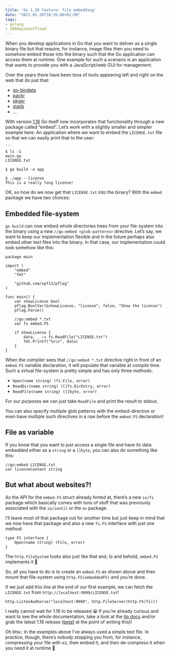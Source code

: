 ```yaml
---
title: 'Go 1.16 feature: file embedding'
date: "2021-01-26T18:39:06+01:00"
tags:
- golang
- 100daystooffload
---
```


When you develop applications in Go that you want to deliver as a single binary file but that require, for instance, image files then you need to somehow embed those into the binary such that the Go application can access them at runtime. One example for such a scenario is an application that wants to provide you with a JavaScript/web GUI for management.

Over the years there have been tons of tools appearing left and right on the web that do just that:

- [go-bindata](https://github.com/go-bindata/go-bindata)
- [packr](https://github.com/gobuffalo/packr)
- [pkger](https://github.com/markbates/pkger)
- [statik](https://github.com/rakyll/statik)
- …

With version [1.16](https://tip.golang.org/doc/go1.16) Go itself now incorporates that functionality through a new package called “embed”. Let’s work with a slightly smaller and simpler example here: An application where we want to embed the `LICENSE.txt` file so that we can easily print that to the user:

	```
	$ ls -1
	main.go
	LICENSE.txt
	
	$ go build -o app
	
	$ ./app --license
	This is a really long license!

OK, so how do we now get that `LICENSE.txt` into the binary? With the `embed` package we have two choices:

## Embedded file-system

`go build` can now embed whole directories trees from your file-system into the binary using a new `//go:embed <glob-patterns>` directive. Let’s say, we want to keep our implementation flexible and in the future perhaps also embed other text files into the binary. In that case, our implementation could look somehow like this:

	package main
	
	import (
		"embed"
		"fmt"
	
		"github.com/spf13/pflag"
	)
	
	func main() {
		var showLicense bool
		pflag.BoolVar(&showLicense, "license", false, "Show the license")
		pflag.Parse()
	
		//go:embed *.txt
		var fs embed.FS
	
		if showLicense {
			data, _ := fs.ReadFile("LICENSE.txt")
			fmt.Printf("%s\n", data)
		}
	}

When the compiler sees that `//go:embed *.txt` directive right in front of an `embed.FS` variable declaration, it will populate that variable at compile time. Such a virtual file-system is pretty simple and has only three methods:

- `Open(name string) (fs.File, error)`
- `ReadDir(name string) ([]fs.DirEntry, error)`
- `ReadFile(name string) ([]byte, error)`

For our purposes we can just take `ReadFile` and print the result to stdout.

You can also specify multiple glob patterns with the embed-directive or even have multiple such directives in a raw before the `embed.FS` declaration!

## File as variable

If you know that you want to just access a single file and have its data embedded either as a `string` or a `[]byte`, you can also do something like this:

	//go:embed LICENSE.txt
	var licenseContent string

## But what about websites?!

As the API for the `embed.FS` struct already hinted at, there’s a new `io/fs` package which basically comes with tons of stuff that was previously associated with the `io/ioutil` or the `os` package.

I’ll leave most of that package out for another time but just keep in mind that we now have that package and also a new `fs.FS` interface with just one method:

	type FS interface {
	    Open(name string) (File, error)
	}

The `http.FileSystem` looks also just like that and, lo and behold, `embed.FS` implements it 😬

So, all you have to do is to create an `embed.FS` as shown above and then mount that file-system using `http.FS(embeddedFS)` and you’re done.

If we just add this line at the end of our first example, we can fetch the `LICENSE.txt` from `http://localhost:9999/LICENSE.txt`!

	http.ListenAndServe("localhost:9999", http.FileServer(http.FS(fs)))
	

I really cannot wait for 1.16 to be released 😀 If you’re already curious and want to see the whole documentation, take a look at the [tip docs](https://tip.golang.org/pkg/embed/) and/or grab the latest 1.16 release ([beta1](https://golang.org/dl/#go1.16beta1) at the point of writing this)!

Oh btw.: In the examples above I’ve always used a simple text file. In practice, though, there’s nobody stopping you from, for instance, compressing your file with xz, then embed it, and then de-compress it when you need it at runtime 🤪
